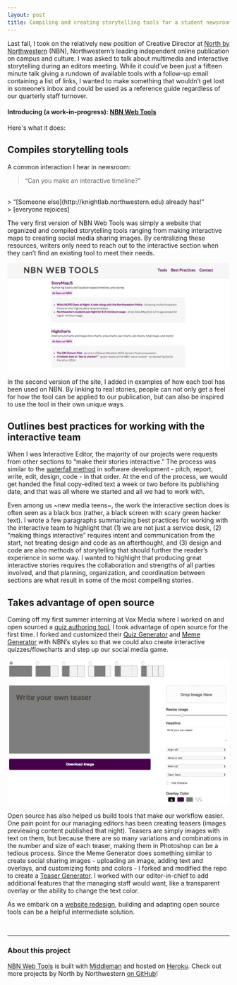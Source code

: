 ```yaml
---
layout: post
title: Compiling and creating storytelling tools for a student newsroom
---
```


Last fall, I took on the relatively new position of Creative Director at [North by Northwestern](http://northbynorthwestern.com) (NBN), Northwestern’s leading independent online publication on campus and culture. I was asked to talk about multimedia and interactive storytelling during an editors meeting. While it could’ve been just a fifteen minute talk giving a rundown of available tools with a follow-up email containing a list of links, I wanted to make something that wouldn’t get lost in someone’s inbox and could be used as a reference guide regardless of our quarterly staff turnover.

#### Introducing (a work-in-progress): [NBN Web Tools](http://nbnwebtools.herokuapp.com/)

Here's what it does:

## Compiles storytelling tools
A common interaction I hear in newsroom:

> “Can you make an interactive timeline?”
<br>
> “[Someone else](http://knightlab.northwestern.edu) already has!”
<br>
> [everyone rejoices]

The very first version of NBN Web Tools was simply a website that organized and compiled storytelling tools ranging from making interactive maps to creating social media sharing images. By centralizing these resources, writers only need to reach out to the interactive section when they can’t find an existing tool to meet their needs. 

![web tools](../images/webtools.png)

In the second version of the site, I added in examples of how each tool has been used on NBN. By linking to real stories, people can not only get a feel for how the tool can be applied to our publication, but can also be inspired to use the tool in their own unique ways.


## Outlines best practices for working with the interactive team
When I was Interactive Editor, the majority of our projects were  requests from other sections to “make their stories interactive.” The process was similar to the [waterfall method](https://en.wikipedia.org/wiki/Waterfall_model) in software development - pitch, report, write, edit, design, code - in that order. At the end of the process, we would get handed the final copy-edited text a week or two before its publishing date, and that was all where we started and all we had to work with.

Even among us ~new media teens~, the work the interactive section does is often seen as a black box (rather, a black screen with scary green hacker text). I wrote a few paragraphs summarizing best practices for working with the interactive team to highlight that (1) we are not just a service desk, (2) “making things interactive” requires intent and communication from the start, not treating design and code as an afterthought, and (3) design and code are also methods of storytelling that should further the reader’s experience in some way. I wanted to highlight that producing great interactive stories requires the collaboration and strengths of all parties involved, and that planning, organization, and coordination between sections are what result in some of the most compelling stories.


## Takes advantage of open source
Coming off my first summer interning at Vox Media where I worked  on and open sourced a [quiz authoring tool](http://product.voxmedia.com/2014/8/7/5975499/quiz-whiz), I took advantage of open source for the first time. I forked and customized their [Quiz Generator](https://github.com/voxmedia/quiz-generator) and [Meme Generator](https://github.com/voxmedia/meme) with NBN’s styles so that we could also create interactive quizzes/flowcharts and step up our social media game.

![teaser](../images/teaser.png)

Open source has also helped us build tools that make our workflow easier. One pain point for our managing editors has been creating teasers (images previewing content published that night). Teasers are simply images with text on them, but because there are so many variations and combinations in the number and size of each teaser, making them in Photoshop can be a tedious process. Since the Meme Generator does something similar to create social sharing images - uploading an image, adding text and overlays, and customizing fonts and colors - I forked and modified the repo to create a [Teaser Generator](http://nbnwebtools.herokuapp.com/teaser). I worked with our editor-in-chief to add additional features that the managing staff would want, like a transparent overlay or the ability to change the text color.

As we embark on a [website redesign](http://nbn-sandbox.tumblr.com/post/113945798180/hello-world), building and adapting open source tools can be a helpful intermediate solution.

<br>

---

### About this project
[NBN Web Tools](https://github.com/northbynorthwestern/nbn-tools) is built with [Middleman](https://github.com/middleman/middleman) and hosted on [Heroku](http://heroku.com). Check out more projects by North by Northwestern [on GitHub](https://github.com/northbynorthwestern)!
